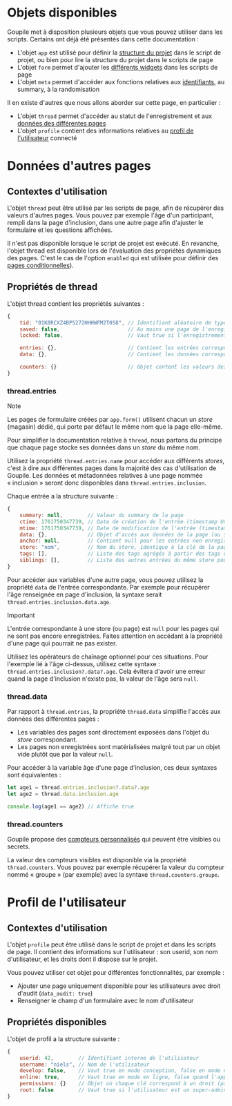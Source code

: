 # Objets disponibles

Goupile met à disposition plusieurs objets que vous pouvez utiliser dans les scripts. Certains ont déjà été présentés dans cette documentation :

- L'objet `app` est utilisé pour définir la [structure du projet](app) dans le script de projet, ou bien pour lire la structure du projet dans le scripts de page
- L'objet `form` permet d'ajouter les [différents widgets](widgets) dans les scripts de page
- L'objet `meta` permet d'accéder aux fonctions relatives aux [identifiants](identifiers), au summary, à la randomisation

Il en existe d'autres que nous allons aborder sur cette page, en particulier :

- L'objet `thread` permet d'accéder au statut de l'enregistrement et aux [données des différentes pages](#donnees-d-autres-pages)
- L'objet `profile` contient des informations relatives au [profil de l'utilisateur](#profil-de-l-utilisateur) connecté

# Données d'autres pages

## Contextes d'utilisation

L'objet `thread` peut être utilisé par les scripts de page, afin de récupérer des valeurs d'autres pages. Vous pouvez par exemple l'âge d'un participant, rempli dans la page d'inclusion, dans une autre page afin d'ajuster le formulaire et les questions affichées.

Il n'est pas disponible lorsque le script de projet est exécuté. En revanche, l'objet thread est disponible lors de l'évaluation des propriétés dynamiques des pages. C'est le cas de l'option `enabled` qui est utilisée pour définir des [pages conditionnelles](app#pages-conditionnelles)).

## Propriétés de thread

L'objet thread contient les propriétés suivantes :

```js
{
    tid: "01K8RCXZ4BPS272HHHWFM2T0S8", // Identifiant aléatoire de type TID qui identifie chaque enregistrement
    saved: false,                      // Au moins une page de l'enregistrement est enregistrée (et donc matéralisée en base de données)
    locked: false,                     // Vaut true si l'enregistrement est verrouillé, soit de manière automatique ou par un utilisateur avec droit d'audit

    entries: {},                       // Contient les entrées correspondant aux différentes stores/pages (voir ci-dessous)
    data: {},                          // Contient les données correspondant aux différentes stores/pages (voir ci-dessous)

    counters: {}                       // Objet content les valeurs des différents compteurs (monotones ou randomisés) non secrets (voir ci-dessous)
}
```

### thread.entries

> [!NOTE]
> Les pages de formulaire créées par `app.form()` utilisent chacun un *store* (magasin) dédié, qui porte par défaut le même nom que la page elle-même.
>
> Pour simplifier la documentation relative à `thread`, nous partons du principe que chaque page stocke ses données dans un *store* du même nom.

Utilisez la propriété `thread.entries.name` pour accéder aux différents *stores*, c'est à dire aux différentes pages dans la majorité des cas d'utilisation de Goupile. Les données et métadonnées relatives à une page nommée « inclusion » seront donc disponibles dans `thread.entries.inclusion`.

Chaque entrée a la structure suivante :

```js
{
    summary: null,        // Valeur du summary de la page
    ctime: 1761750347739, // Date de création de l'entrée (timestamp Unix en millisecondes)
    mtime: 1761750347739, // Date de modification de l'entrée (timestamp Unix en millisecondes)
    data: {},             // Objet d'accès aux données de la page (ou store) correspondante
    anchor: null,         // Contient null pour les entrées non enregistrées, ou un nombre le cas contraire
    store: "nom",         // Nom du store, identique à la clé de la page (dans la majorité des cas)
    tags: [],             // Liste des tags agrégés à partir des tags des différentes variables
    siblings: [],         // Liste des autres entrées du même store pour les relations 1-à-N
}
```

Pour accéder aux variables d'une autre page, vous pouvez utilisez la propriété `data` de l'entrée correspondante. Par exemple pour récupérer l'âge renseignée en page d'inclusion, la syntaxe serait `thread.entries.inclusion.data.age`.

> [!IMPORTANT]
> L'entrée correspondante à une store (ou page) est `null` pour les pages qui ne sont pas encore enregistrées. Faites attention en accédant à la propriété d'une page qui pourrait ne pas exister.
>
> Utilisez les opérateurs de chaînage optionnel pour ces situations. Pour l'exemple lié à l'âge ci-dessus, utilisez cette syntaxe : `thread.entries.inclusion?.data?.age`. Cela évitera d'avoir une erreur quand la page d'inclusion n'existe pas, la valeur de l'âge sera `null`.

### thread.data

Par rapport à `thread.entries`, la propriété `thread.data` simplifie l'accès aux données des différentes pages :

- Les variables des pages sont directement exposées dans l'objet du *store* correspondant.
- Les pages non enregistrées sont matérialisées malgré tout par un objet vide plutôt que par la valeur `null`.

Pour accéder à la variable âge d'une page d'inclusion, ces deux syntaxes sont équivalentes :

```js
let age1 = thread.entries.inclusion?.data?.age
let age2 = thread.data.inclusion.age

console.log(age1 == age2) // Affiche true
```

### thread.counters

Goupile propose des [compteurs personnalisés](identifiers#compteurs-personnalises) qui peuvent être visibles ou secrets.

La valeur des compteurs visibles est disponible via la propriété `thread.counters`. Vous pouvez par exemple récupérer la valeur du compteur nommé « groupe » (par exemple) avec la syntaxe `thread.counters.groupe`.

# Profil de l'utilisateur

## Contextes d'utilisation

L'objet `profile` peut être utilisé dans le script de projet et dans les scripts de page. Il contient des informations sur l'utilisateur : son userid, son nom d'utilisateur, et les droits dont il dispose sur le projet.

Vous pouvez utiliser cet objet pour différentes fonctionnalités, par exemple :

- Ajouter une page uniquement disponible pour les utilisateurs avec droit d'audit (`data_audit: true`)
- Renseigner le champ d'un formulaire avec le nom d'utilisateur

## Propriétés disponibles

L'objet de profil a la structure suivante :

```js
{
    userid: 42,        // Identifiant interne de l'utilisateur
    username: "niels", // Nom de l'utilisateur
    develop: false,    // Vaut true en mode conception, false en mode normal
    online: true,      // Vaut true en mode en ligne, false quand l'application fonctionne hors ligne
    permissions: {}    // Objet où chaque clé correspond à un droit (par exemple data_read) et la valeur true ou false
    root: false        // Vaut true si l'utilisateur est un super-administrateur
}
```
